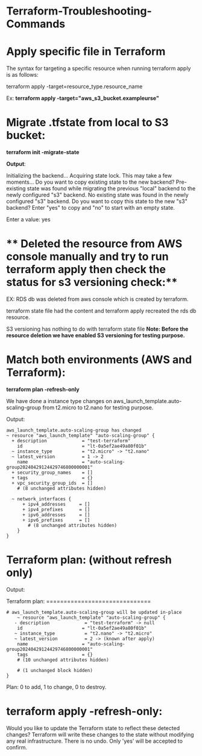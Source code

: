# Terraform-Troubleshooting-Commands

**Apply specific file in Terraform**
==============================================

The syntax for targeting a specific resource when running terraform apply is as follows:

terraform apply -target=resource_type.resource_name

Ex: **terraform apply -target="aws_s3_bucket.exampleurse"**

**Migrate .tfstate from local to S3 bucket:**
=============================================

**terraform init -migrate-state**

**Output**:

Initializing the backend...
Acquiring state lock. This may take a few moments...
Do you want to copy existing state to the new backend?
  Pre-existing state was found while migrating the previous "local" backend to the
  newly configured "s3" backend. No existing state was found in the newly
  configured "s3" backend. Do you want to copy this state to the new "s3"
  backend? Enter "yes" to copy and "no" to start with an empty state.

  Enter a value: yes

 ** Deleted the resource from AWS console manually and try to run terraform apply then check the status for s3 versioning check:**
 ================================================================================================================================

EX: RDS db was deleted from aws console which is created by terraform. 

terraform state file had the content and terraform apply recreated the rds db resource. 

S3 versioning has nothing to do with terraform state file
**Note: Before the resource deletion we have enabled S3 versioning for testing purpose.**

**Match both environments (AWS and Terraform):**
=======================================================

**terraform plan -refresh-only**

We have done a instance type changes on aws_launch_template.auto-scaling-group from t2.micro to t2.nano for testing purpose.

Output:

    aws_launch_template.auto-scaling-group has changed
    ~ resource "aws_launch_template" "auto-scaling-group" {
      + description             = "test-terraform"
        id                      = "lt-0a5ef2ae49a80f01b"
      ~ instance_type           = "t2.micro" -> "t2.nano"
      ~ latest_version          = 1 -> 2
        name                    = "auto-scaling-group20240429124429746800000001"
      + security_group_names    = []
      + tags                    = {}
      + vpc_security_group_ids  = []
        # (8 unchanged attributes hidden)

      ~ network_interfaces {
          + ipv4_addresses     = []
          + ipv4_prefixes      = []
          + ipv6_addresses     = []
          + ipv6_prefixes      = []
            # (8 unchanged attributes hidden)
        }
    }



**Terraform plan:** **(without refresh only)**
==================================

Output:

Terraform plan:
	==============================
	
	# aws_launch_template.auto-scaling-group will be updated in-place
        ~ resource "aws_launch_template" "auto-scaling-group" {
       - description             = "test-terraform" -> null
        id                      = "lt-0a5ef2ae49a80f01b"
       ~ instance_type           = "t2.nano" -> "t2.micro"
       ~ latest_version          = 2 -> (known after apply)
        name                    = "auto-scaling-group20240429124429746800000001"
        tags                    = {}
        # (10 unchanged attributes hidden)

        # (1 unchanged block hidden)
    }

Plan: 0 to add, 1 to change, 0 to destroy.

**terraform apply -refresh-only:**
==================================
Would you like to update the Terraform state to reflect these detected changes?
  Terraform will write these changes to the state without modifying any real infrastructure.
  There is no undo. Only 'yes' will be accepted to confirm.
